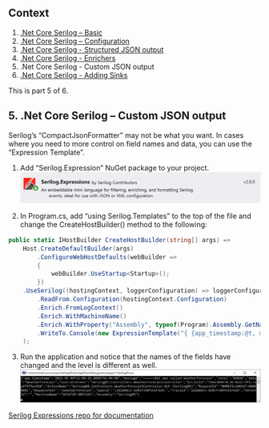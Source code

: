 ## Context
1. [.Net Core Serilog – Basic](https://github.com/rtodosic/Serilog01/)
2. [.Net Core Serilog – Configuration](https://github.com/rtodosic/Serilog02/)
3. [.Net Core Serilog - Structured JSON output](https://github.com/rtodosic/Serilog03/)
4. [.Net Core Serilog - Enrichers](https://github.com/rtodosic/Serilog04/)
5. .Net Core Serilog - Custom JSON output
6. [.Net Core Serilog - Adding Sinks](https://github.com/rtodosic/Serilog06/)

This is part 5 of 6.

## 5. .Net Core Serilog – Custom JSON output

Serilog’s “CompactJsonFormatter” may not be what you want. In cases where you need to more control on field names and data, you can use the “Expression Template”.

1.	Add “Serilog.Expression” NuGet package to your project.
   ![Image alt text](Images/NuGet-Serilog-Expressions.png?raw=true)
   
2.	In Program.cs, add “using Serilog.Templates” to the top of the file and change the  CreateHostBuilder() method to the following:
  ```C#
  public static IHostBuilder CreateHostBuilder(string[] args) =>
      Host.CreateDefaultBuilder(args)
          .ConfigureWebHostDefaults(webBuilder =>
          {
              webBuilder.UseStartup<Startup>();
          })
      .UseSerilog((hostingContext, loggerConfiguration) => loggerConfiguration
          .ReadFrom.Configuration(hostingContext.Configuration)
          .Enrich.FromLogContext()
          .Enrich.WithMachineName()
          .Enrich.WithProperty("Assembly", typeof(Program).Assembly.GetName().Name)
          .WriteTo.Console(new ExpressionTemplate("{ {app_timestamp:@t, message:@m, rendering:@r, level:if @l = 'Debug' then 'DEBUG' else if @l = 'Information' then 'INFO' else if @l = 'Warning' then 'WARN' else if @l = 'Error' then 'ERR' else if @l = 'Fatal' then 'FTL' else @l, exception:@x, ..@p} }\n"))
      );
  ```
3.	Run the application and notice that the names of the fields have changed and the level is different as well. 
   ![Image alt text](Images/Console-Serilog-Expression.png?raw=true)
 
[Serilog Expressions repo for documentation](https://github.com/serilog/serilog-expressions)

